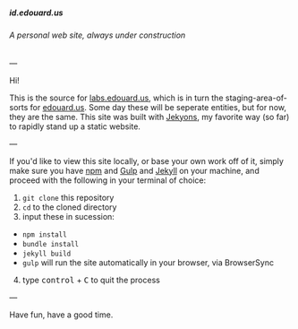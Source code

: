 ##### id.edouard.us
###### A personal web site, always under construction

—

Hi!

This is the source for [labs.edouard.us](http://labs.edouard.us/), which is in turn the staging-area-of-sorts for [edouard.us](https://edouard.us/). Some day these will be seperate entities, but for now, they are the same. This site was built with [Jekyons](https://tinychime.github.io/jekyons/), my favorite way (so far) to rapidly stand up a static website.

—

If you'd like to view this site locally, or base your own work off of it, simply make sure you have [npm](https://www.npmjs.com/) and [Gulp](http://gulpjs.com/) and [Jekyll](https://jekyllrb.com/) on your machine, and proceed with the following in your terminal of choice:

1. `git clone` this repository
2. `cd` to the cloned directory
3. input these in sucession:
  - `npm install`
  - `bundle install`
  - `jekyll build`
  - `gulp` will run the site automatically in your browser, via BrowserSync
4. type <kbd>control</kbd> + <kbd>C</kbd> to quit the process

—

Have fun, have a good time.
